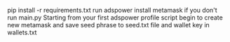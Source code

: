 pip install -r requirements.txt
run adspower
install metamask if you don't
run main.py
Starting from your first adspower profile script begin to create new metamask and save seed phrase to seed.txt file and wallet key in wallets.txt

